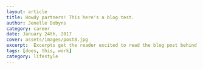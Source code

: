 ```yaml
---
layout: article
title: Howdy partners! This here's a blog test.
author: Jenelle Dobyns
category: career
date: January 24th, 2017
cover: assets/images/post8.jpg
excerpt:  Excerpts get the reader excited to read the blog post behind the link. They should be two or three sentences long.
tags: [does, this, work]
category: lifestyle
---
```

